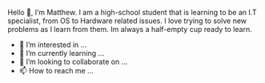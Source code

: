Hello 👋, I’m Matthew. I am a high-school student that is learning to be an I.T specialist, from OS to Hardware related issues. I love trying to solve new problems as I learn
from them. Im always a half-empty cup ready to learn.
- 👀 I’m interested in ...
- 🌱 I’m currently learning ...
- 💞️ I’m looking to collaborate on ...
- 📫 How to reach me ...

<!---
TheExtreme37/TheExtreme37 is a ✨ special ✨ repository because its `README.md` (this file) appears on your GitHub profile.
You can click the Preview link to take a look at your changes.
--->
